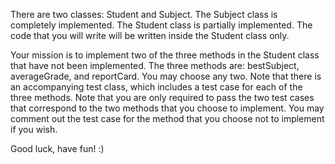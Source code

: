 There are two classes: Student and Subject. The Subject class is completely implemented. The Student class is partially implemented. The code that you will write will be written inside the Student class only. 

Your mission is to implement two of the three methods in the Student class that have not been implemented. The three methods are: bestSubject, averageGrade, and reportCard. You may choose any two. Note that there is an accompanying test class, which includes a test case for each of the three methods. Note that you are only required to pass the two test cases that correspond to the two methods that you choose to implement. You may comment out the test case for the method that you choose not to implement if you wish.

Good luck, have fun! :)
